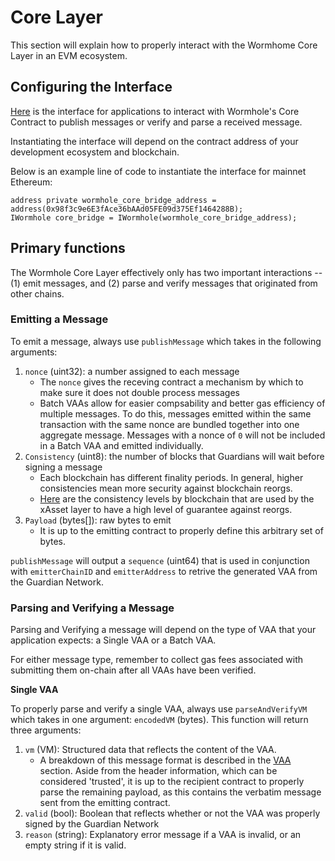 # Core Layer

This section will explain how to properly interact with the Wormhome Core Layer in an EVM ecosystem.

## Configuring the Interface

[Here](https://github.com/wormhole-foundation/wormhole/blob/dev.v2/ethereum/contracts/interfaces/IWormhole.sol) is the interface for applications to interact with Wormhole's Core Contract to publish messages or verify and parse a received message.

Instantiating the interface will depend on the contract address of your development ecosystem and blockchain.

Below is an example line of code to instantiate the interface for mainnet Ethereum:

```
address private wormhole_core_bridge_address = address(0x98f3c9e6E3fAce36bAAd05FE09d375Ef1464288B);
IWormhole core_bridge = IWormhole(wormhole_core_bridge_address);
```

## Primary functions

The Wormhole Core Layer effectively only has two important interactions -- (1) emit messages, and (2) parse and verify messages that originated from other chains.

### Emitting a Message

To emit a message, always use `publishMessage` which takes in the following arguments:

1.  `nonce` (uint32): a number assigned to each message
    - The `nonce` gives the receving contract a mechanism by which to make sure it does not double process messages
    - Batch VAAs allow for easier compsability and better gas efficiency of multiple messages. To do this, messages emitted within the same transaction with the same nonce are bundled together into one aggregate message. Messages with a nonce of `0` will not be included in a Batch VAA and emitted individually.
2.  `Consistency` (uint8): the number of blocks that Guardians will wait before signing a message
    - Each blockchain has different finality periods. In general, higher consistencies mean more security against blockchain reorgs.
    - [Here]() are the consistency levels by blockchain that are used by the xAsset layer to have a high level of guarantee against reorgs.
3.  `Payload` (bytes[]): raw bytes to emit
    - It is up to the emitting contract to properly define this arbitrary set of bytes.

`publishMessage` will output a `sequence` (uint64) that is used in conjunction with `emitterChainID` and `emitterAddress` to retrive the generated VAA from the Guardian Network.

### Parsing and Verifying a Message

Parsing and Verifying a message will depend on the type of VAA that your application expects: a Single VAA or a Batch VAA.

For either message type, remember to collect gas fees associated with submitting them on-chain after all VAAs have been verified.

**Single VAA**

To properly parse and verify a single VAA, always use `parseAndVerifyVM` which takes in one argument: `encodedVM` (bytes). This function will return three arguments:

1. `vm` (VM): Structured data that reflects the content of the VAA.
   - A breakdown of this message format is described in the [VAA](../../wormhole/4_vaa.md) section. Aside from the header information, which can be considered 'trusted', it is up to the recipient contract to properly parse the remaining payload, as this contains the verbatim message sent from the emitting contract.
2. `valid` (bool): Boolean that reflects whether or not the VAA was properly signed by the Guardian Network
3. `reason` (string): Explanatory error message if a VAA is invalid, or an empty string if it is valid.

<!--
TODO
everything about this
**Batch VAA**


To properly parse and verify a batch VAA, always use `parseAndVerifyBatchVM` which takes in two arguments: `encodedVM` (bytes) and `cache` (bool).

Batch VAAs are designed so that relayers can choose to submit any subset of the observations batched together. It is the receiving contract's responsiblity to verify that all VAAs contained in a batch are submitted.

---

Code recommendation, write the code which expects to receive a VAA to utilize parseAndVerifyVM(? unsure if this is the correct call). That way, your code will be able to handle either type 1 VAAs (single VAAs), or type 3 VAAs (headless VAAs). This allows it to utilize both single & batch VAAs and dramatically increases composeability. \*this only requires like two or three lines of code, so this would be a good candidate for a code example which shows how to properly use batch vaas without breaking composeability. Should note that the module code still ALWAYS needs to verify, but should do so with the 'single' message verifying and then expose that function publicly in order to enable composeability.

-->
